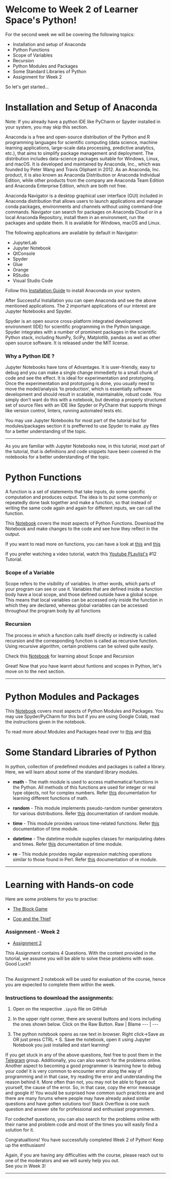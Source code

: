 # Welcome to Week 2 of Learner Space's Python! 

For the second week we will be covering the following topics:

* Installation and setup of Anaconda 
* Python Functions
* Scope of Variables
* Recursion
* Python Modules and Packages
* Some Standard Libraries of Python
* Assignment for Week 2

So let's get started...

# Installation and Setup of Anaconda

Note: If you already have a python IDE like PyCharm or Spyder installed in your system, you may skip this section.

Anaconda is a free and open-source distribution of the Python and R programming languages for scientific computing (data science, machine learning applications, large-scale data processing, predictive analytics, etc.), that aims to simplify package management and deployment. The distribution includes data-science packages suitable for Windows, Linux, and macOS. It is developed and maintained by Anaconda, Inc., which was founded by Peter Wang and Travis Oliphant in 2012. As an Anaconda, Inc. product, it is also known as Anaconda Distribution or Anaconda Individual Edition, while other products from the company are Anaconda Team Edition and Anaconda Enterprise Edition, which are both not free.

Anaconda Navigator is a desktop graphical user interface (GUI) included in Anaconda distribution that allows users to launch applications and manage conda packages, environments and channels without using command-line commands. Navigator can search for packages on Anaconda Cloud or in a local Anaconda Repository, install them in an environment, run the packages and update them. It is available for Windows, macOS and Linux.

The following applications are available by default in Navigator:

* JupyterLab
* Jupyter Notebook
* QtConsole
* Spyder
* Glue
* Orange
* RStudio
* Visual Studio Code

Follow this [Installation Guide](https://docs.anaconda.com/anaconda/install/) to install Anaconda on your system. 

After Successful Installation you can open Anaconda and see the above mentioned applications. The 2 important applications of our interest are Jupyter Notebooks and Spyder.

Spyder is an open source cross-platform integrated development environment (IDE) for scientific programming in the Python language. Spyder integrates with a number of prominent packages in the scientific Python stack, including NumPy, SciPy, Matplotlib, pandas as well as other open source software. It is released under the MIT license.

### Why a Python IDE ?

Jupyter Notebooks have tons of Advantages. It is user-friendly, easy to debug and you can make a single change immedietly to a small chunk of code and see the effect. It is ideal for experimentation and prototyping. Once the experimentation and prototyping is done, you usually need to move the model/analysis ‘to production’, which is essentially software development and should result in scalable, maintainable, robust code. You simply don’t want do this with a notebook, but develop a properly structured set of source files with an IDE like Spyder or PyCharm that supports things like version control, linters, running automated tests etc. 

You may use Jupyter Notebooks for most part of the tutorial but for modules/packages section it is prefferred to use Spyder to make .py files for a better understanding of the topic.

 <hr>
 
As you are familiar with Jupyter Notebooks now, in this tutorial, most part of the tutorial, that is definitions and code snippets have been covered in the notebooks for a better understanding of the topic. 

# Python Functions

A function is a set of statements that take inputs, do some specific computation and produces output. The idea is to put some commonly or repeatedly done task together and make a function, so that instead of writing the same code again and again for different inputs, we can call the function.

This [Notebook](https://github.com/abhipaiangle/learners-space/blob/master/Python/Week%202/Notebook1.ipynb) covers the most aspects of Python Functions. Download the Notebook and make changes to the code and see how they reflect in the output.

If you want to read more on functions, you can have a look at [this](https://www.geeksforgeeks.org/functions-in-python/) and [this](https://automatetheboringstuff.com/2e/chapter3/)

If you prefer watching a video tutorial, watch this [Youtube PLaylist's](https://www.youtube.com/playlist?list=PLzMcBGfZo4-mFu00qxl0a67RhjjZj3jXm) #12 Tutorial.

### Scope of a Variable

Scope refers to the visibility of variables. In other words, which parts of your program can see or use it. Variables that are defined inside a function body have a local scope, and those defined outside have a global scope. This means that local variables can be accessed only inside the function in which they are declared, whereas global variables can be accessed throughout the program body by all functions

### Recursion

The process in which a function calls itself directly or indirectly is called recursion and the corresponding function is called as recursive function. Using recursive algorithm, certain problems can be solved quite easily.

Check this [Notebook](https://github.com/abhipaiangle/learners-space/blob/master/Python/Week%202/Notebook2.ipynb) for learning about Scope and Recursion



Great! Now that you have learnt about funtions and scopes in Python, let's move on to the next section.
<hr>

# Python Modules and Packages

This [Notebook](https://github.com/abhipaiangle/learners-space/blob/master/Python/Week%202/Notebook3.ipynb) covers most aspects of Python Modules and Packages. You may use Spyder/PyCharm for this but if you are using Google Colab, read the instructions given in the notebook.

To read more about Modules and Packages head over to [this](https://www.geeksforgeeks.org/python-modules/) and [this](https://www.learnpython.org/en/Modules_and_Packages)


# Some Standard Libraries of Python

In python, collection of predefined modules and packages is called a library. Here, we will learn about some of the standard library modules.

* **math** - The math module is used to access mathematical functions in the Python. All methods of this functions are used for integer or real type objects, not for complex numbers. Refer [this](https://docs.python.org/3/library/math.html) documentation for learning different functions of math.

* **random** - This module implements pseudo-random number generators for various distributions. Refer [this](https://docs.python.org/3/library/random.html) documentation of random module.

* **time** - This module provides various time-related functions. Refer [this](https://docs.python.org/3/library/time.html) documentation of time module.

* **datetime** - The datetime module supplies classes for manipulating dates and times. Refer [this](https://docs.python.org/3/library/datetime.html) documentation of time module.

* **re** - This module provides regular expression matching operations similar to those found in Perl. Refer [this](https://docs.python.org/3/library/re.html) documentation of re module.

<hr>

# Learning with Hands-on code

Here are some problems for you to practise:

* [The Block Game](https://www.codechef.com/problems/PALL01)

* [Cop and the Thief](https://www.codechef.com/problems/COPS)

### Assignment - Week 2

* [Assignment 2](https://github.com/abhipaiangle/learners-space/blob/master/Python/Week%202/Week2_Assignment.ipynb)

This Assignment contains 4 Questions. With the content provided in the tutorial, we assume you will be able to solve these problems with ease. Good Luck!!

<br> The Assignment 2 notebook will be used for evaluation of the course, hence you are expected to complete them within the week.

### Instructions to download the assignments:
1. Open on the respective `.ipynb` file on GitHub
2. In the upper right corner, there are several buttons and icons including the ones shown below. Click on the Raw Button.
       Raw | Blame
      --- | ---
      
3. The python notebook opens as raw text in browser. Right click->Save as OR just press CTRL + S. Save the notebook, open it using Jupyter Notebook you just installed and start learning! 


If you get stuck in any of the above questions, feel free to post them in the [Telegram](https://t.me/joinchat/OEr2Tk_ieMMmwihkBQVjFw) group. Additionally, you can also search for the problems online. Another aspect to becoming a good programmer is learning how to debug your code! it is very common to encounter error along the way of programming and in that case, try reading the error and understanding the reason behind it. More often than not, you may not be able to figure out yourself, the cause of the error. So, in that case, copy the error meassage and google it! You would be surprised how common such practices are and there are many forums where people may have already asked similar questions and have gotten solutions too! Stack Overflow is one such question and answer site for professional and enthusiast programmers. 

For codechef questions, you can also search for the problems online with their name and problem code and most of the times you will easily find a solution for it. 

Congratualtions! You have successfully completed Week 2 of Python! Keep up the enthusiasm! 

Again, if you are having any difficulties with the course, please reach out to one of the moderators and we will surely help you out. 
<br>See you in Week 3!

<hr>













